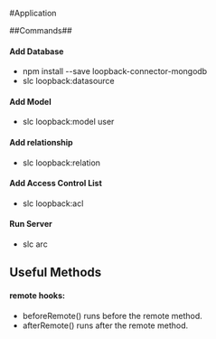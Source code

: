 #Application

##Commands##

#### Add Database ####
- npm install --save loopback-connector-mongodb
- slc loopback:datasource

#### Add Model ####
- slc loopback:model user

#### Add relationship ####
- slc loopback:relation

#### Add Access Control List ####
- slc loopback:acl

#### Run Server ####
- slc arc


## Useful Methods ##
#### remote hooks: ####
- beforeRemote() runs before the remote method.
- afterRemote() runs after the remote method.
